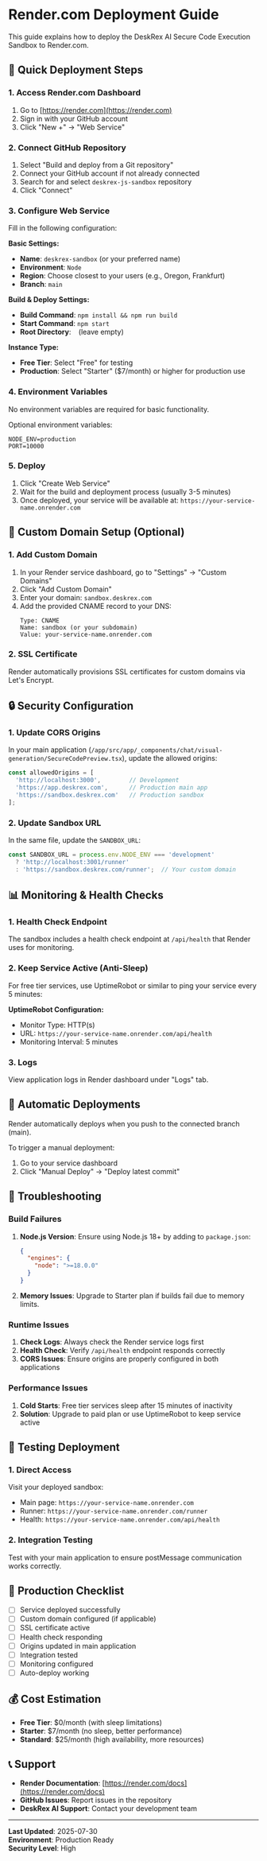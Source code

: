# Render.com Deployment Guide

This guide explains how to deploy the DeskRex AI Secure Code Execution Sandbox to Render.com.

## 🚀 Quick Deployment Steps

### 1. Access Render.com Dashboard

1. Go to [https://render.com](https://render.com)
2. Sign in with your GitHub account
3. Click "New +" → "Web Service"

### 2. Connect GitHub Repository

1. Select "Build and deploy from a Git repository"
2. Connect your GitHub account if not already connected
3. Search for and select `deskrex-js-sandbox` repository
4. Click "Connect"

### 3. Configure Web Service

Fill in the following configuration:

**Basic Settings:**
- **Name**: `deskrex-sandbox` (or your preferred name)
- **Environment**: `Node`
- **Region**: Choose closest to your users (e.g., Oregon, Frankfurt)
- **Branch**: `main`

**Build & Deploy Settings:**
- **Build Command**: `npm install && npm run build`  
- **Start Command**: `npm start`
- **Root Directory**: ` ` (leave empty)

**Instance Type:**
- **Free Tier**: Select "Free" for testing
- **Production**: Select "Starter" ($7/month) or higher for production use

### 4. Environment Variables

No environment variables are required for basic functionality.

Optional environment variables:
```env
NODE_ENV=production
PORT=10000
```

### 5. Deploy

1. Click "Create Web Service"
2. Wait for the build and deployment process (usually 3-5 minutes)
3. Once deployed, your service will be available at: `https://your-service-name.onrender.com`

## 🔧 Custom Domain Setup (Optional)

### 1. Add Custom Domain

1. In your Render service dashboard, go to "Settings" → "Custom Domains"
2. Click "Add Custom Domain"
3. Enter your domain: `sandbox.deskrex.com`
4. Add the provided CNAME record to your DNS:
   ```
   Type: CNAME
   Name: sandbox (or your subdomain)
   Value: your-service-name.onrender.com
   ```

### 2. SSL Certificate

Render automatically provisions SSL certificates for custom domains via Let's Encrypt.

## 🔒 Security Configuration

### 1. Update CORS Origins

In your main application (`/app/src/app/_components/chat/visual-generation/SecureCodePreview.tsx`), update the allowed origins:

```typescript
const allowedOrigins = [
  'http://localhost:3000',        // Development
  'https://app.deskrex.com',      // Production main app
  'https://sandbox.deskrex.com'   // Production sandbox
];
```

### 2. Update Sandbox URL

In the same file, update the `SANDBOX_URL`:

```typescript
const SANDBOX_URL = process.env.NODE_ENV === 'development' 
  ? 'http://localhost:3001/runner'  
  : 'https://sandbox.deskrex.com/runner';  // Your custom domain
```

## 📊 Monitoring & Health Checks

### 1. Health Check Endpoint

The sandbox includes a health check endpoint at `/api/health` that Render uses for monitoring.

### 2. Keep Service Active (Anti-Sleep)

For free tier services, use UptimeRobot or similar to ping your service every 5 minutes:

**UptimeRobot Configuration:**
- Monitor Type: HTTP(s)
- URL: `https://your-service-name.onrender.com/api/health`
- Monitoring Interval: 5 minutes

### 3. Logs

View application logs in Render dashboard under "Logs" tab.

## 🔄 Automatic Deployments

Render automatically deploys when you push to the connected branch (main).

To trigger a manual deployment:
1. Go to your service dashboard
2. Click "Manual Deploy" → "Deploy latest commit"

## 🚨 Troubleshooting

### Build Failures

1. **Node.js Version**: Ensure using Node.js 18+ by adding to `package.json`:
   ```json
   {
     "engines": {
       "node": ">=18.0.0"
     }
   }
   ```

2. **Memory Issues**: Upgrade to Starter plan if builds fail due to memory limits.

### Runtime Issues

1. **Check Logs**: Always check the Render service logs first
2. **Health Check**: Verify `/api/health` endpoint responds correctly
3. **CORS Issues**: Ensure origins are properly configured in both applications

### Performance Issues

1. **Cold Starts**: Free tier services sleep after 15 minutes of inactivity
2. **Solution**: Upgrade to paid plan or use UptimeRobot to keep service active

## 📱 Testing Deployment

### 1. Direct Access

Visit your deployed sandbox:
- Main page: `https://your-service-name.onrender.com`
- Runner: `https://your-service-name.onrender.com/runner`
- Health: `https://your-service-name.onrender.com/api/health`

### 2. Integration Testing

Test with your main application to ensure postMessage communication works correctly.

## 🎯 Production Checklist

- [ ] Service deployed successfully
- [ ] Custom domain configured (if applicable)  
- [ ] SSL certificate active
- [ ] Health check responding
- [ ] Origins updated in main application
- [ ] Integration tested
- [ ] Monitoring configured
- [ ] Auto-deploy working

## 💰 Cost Estimation

- **Free Tier**: $0/month (with sleep limitations)
- **Starter**: $7/month (no sleep, better performance)
- **Standard**: $25/month (high availability, more resources)

## 📞 Support

- **Render Documentation**: [https://render.com/docs](https://render.com/docs)
- **GitHub Issues**: Report issues in the repository
- **DeskRex AI Support**: Contact your development team

---

**Last Updated**: 2025-07-30  
**Environment**: Production Ready  
**Security Level**: High